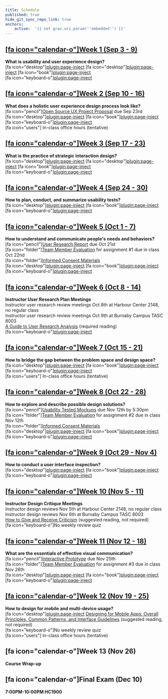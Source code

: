 ```yaml
---
title: Schedule
published: true
hide_git_sync_repo_link: true
anchors:
    active:  '{{ not grav.uri.param(''embedded'') }}'
---
```


## [[fa icon="calendar-o"]Week 1 (Sep 3 - 9)](../home/week-01)
**What is usability and user experience design?**  
[fa icon="desktop"][plugin:page-inject](../presentations/week-01-1?template=partials/presentation_iframelinkonly)
[fa icon="desktop"][plugin:page-inject](../presentations/week-01-2?template=partials/presentation_iframelinkonly)
[fa icon="book"][plugin:page-inject](../weekly-readings/week-01?template=partials/embedlycardlinkonly)  
[fa icon="keyboard-o"][plugin:page-inject](../canvaslms-assignments/weekly-review-quizzes/week-01)

## [[fa icon="calendar-o"]Week 2 (Sep 10 - 16)](../home/week-02)
**What does a holistic user experience design process look like?**  
[fa icon="pencil"][Open Source UX Project Proposal](https://canvas.sfu.ca/courses/47119/assignments/387237) due Sep 23rd  
[fa icon="desktop"][plugin:page-inject](../presentations/week-02?template=partials/presentation_iframelinkonly)
[fa icon="book"][plugin:page-inject](../weekly-readings/week-02?template=partials/embedlycardlinkonly)  
[fa icon="keyboard-o"][plugin:page-inject](../canvaslms-assignments/weekly-review-quizzes/week-02)   
[fa icon="users"] In-class office hours (tentative)  

## [[fa icon="calendar-o"]Week 3 (Sep 17 - 23)](../home/week-03)
**What is the practice of strategic interaction design?**   
[fa icon="desktop"][plugin:page-inject](../presentations/week-03-1?template=partials/presentation_iframelinkonly)
[fa icon="desktop"][plugin:page-inject](../presentations/week-03-2?template=partials/presentation_iframelinkonly)
[fa icon="book"][plugin:page-inject](../weekly-readings/week-03?template=partials/embedlycardlinkonly)  
[fa icon="keyboard-o"][plugin:page-inject](../canvaslms-assignments/weekly-review-quizzes/week-03)  

## [[fa icon="calendar-o"]Week 4 (Sep 24 - 30)](../home/week-04)
**How to plan, conduct, and summarize usability tests?**   
[fa icon="desktop"][plugin:page-inject](../presentations/week-04?template=partials/presentation_iframelinkonly)
[fa icon="book"][plugin:page-inject](../weekly-readings/week-04?template=partials/embedlycardlinkonly)  
[fa icon="keyboard-o"][plugin:page-inject](../canvaslms-assignments/weekly-review-quizzes/week-04)  

## [[fa icon="calendar-o"]Week 5 (Oct 1 - 7)](../home/week-05)
**How to understand and communicate people's needs and behaviors?**   
[fa icon="pencil"][User Research Report](https://canvas.sfu.ca/courses/47119/assignments/387247) due Oct 21st  
[fa icon="folder"][Team Member Evaluation](https://canvas.sfu.ca/courses/47119/files/folder/Handouts/Team%20Member%20Evaluations) for assignment #1 due in class Oct 22nd  
[fa icon="folder"][Informed Consent Materials](https://canvas.sfu.ca/courses/47119/files/folder/Handouts/Informed%20Consent)  
[fa icon="desktop"][plugin:page-inject](../presentations/week-05?template=partials/presentation_iframelinkonly)
[fa icon="book"][plugin:page-inject](../weekly-readings/week-05?template=partials/embedlycardlinkonly)  
[fa icon="keyboard-o"][plugin:page-inject](../canvaslms-assignments/weekly-review-quizzes/week-05)  

## [[fa icon="calendar-o"]Week 6 (Oct 8 - 14)](../home/week-06)
**Instructor User Research Plan Meetings**  
Instructor user research review meetings Oct 8th at Harbour Center 2148, no regular class  
Instructor user research review meetings Oct 9th at Burnaby Campus TASC 8003  
<i class="fa fa-book" aria-hidden="true"></i> [A Guide to User Research Analysis](https://www.uxbooth.com/articles/a-guide-to-user-research-analysis/) (required reading)  
[fa icon="keyboard-o"][plugin:page-inject](../canvaslms-assignments/weekly-review-quizzes/week-06)  

## [[fa icon="calendar-o"]Week 7 (Oct 15 - 21)](../home/week-07)
**How to bridge the gap between the problem space and design space?**   
[fa icon="desktop"][plugin:page-inject](../presentations/week-07?template=partials/presentation_iframelinkonly)
[fa icon="book"][plugin:page-inject](../weekly-readings/week-07?template=partials/embedlycardlinkonly)  
[fa icon="keyboard-o"][plugin:page-inject](../canvaslms-assignments/weekly-review-quizzes/week-07)  
[fa icon="users"] In-class office hours (tentative)  

## [[fa icon="calendar-o"]Week 8 (Oct 22 - 28)](../home/week-08)
**How to explore and describe possible design solutions?**  
[fa icon="pencil"][Usability Tested Mockups](https://canvas.sfu.ca/courses/47119/assignments/387245) due Nov 12th by 5:30pm  
[fa icon="folder"][Team Member Evaluation](https://canvas.sfu.ca/courses/47119/files/folder/Handouts/Team%20Member%20Evaluations) for assignment #2 due in class Nov 12th  
[fa icon="folder"][Informed Consent Materials](https://canvas.sfu.ca/courses/47119/files/folder/Handouts/Informed%20Consent)  
[fa icon="desktop"][plugin:page-inject](../presentations/week-08?template=partials/presentation_iframelinkonly)
[fa icon="book"][plugin:page-inject](../weekly-readings/week-08?template=partials/embedlycardlinkonly)  
[fa icon="keyboard-o"][plugin:page-inject](../canvaslms-assignments/weekly-review-quizzes/week-08)  

## [[fa icon="calendar-o"]Week 9 (Oct 29 - Nov 4)](../home/week-09)
**How to conduct a user interface inspection?**  
[fa icon="desktop"][plugin:page-inject](../presentations/week-09?template=partials/presentation_iframelinkonly)
[fa icon="book"][plugin:page-inject](../weekly-readings/week-09?template=partials/embedlycardlinkonly)  
[fa icon="keyboard-o"][plugin:page-inject](../canvaslms-assignments/weekly-review-quizzes/week-09)  

## [[fa icon="calendar-o"]Week 10 (Nov 5 - 11)](../home/week-10)
**Instructor Design Critique Meetings**  
Instructor design reviews Nov 5th at Harbour Center 2148, no regular class  
Instructor design reviews Nov 6th at Burnaby Campus TASC 8003  
<i class="fa fa-book" aria-hidden="true"></i> [How to Give and Receive Criticism](http://scottberkun.com/essays/35-how-to-give-and-receive-criticism/) (suggested reading, not required)  
[fa icon="keyboard-o"]No weekly review quiz

## [[fa icon="calendar-o"]Week 11 (Nov 12 - 18)](../home/week-11)
**What are the essentials of effective visual communication?**  
[fa icon="pencil"][Interactive Prototype](https://canvas.sfu.ca/courses/47119/assignments/387246) due Nov 25th  
[fa icon="folder"][Team Member Evaluation](https://canvas.sfu.ca/courses/47119/files/folder/Handouts/Team%20Member%20Evaluations) for assignment #3 due in class Nov 26th  
[fa icon="desktop"][plugin:page-inject](../presentations/week-11?template=partials/presentation_iframelinkonly)
[fa icon="book"][plugin:page-inject](../weekly-readings/week-11?template=partials/embedlycardlinkonly)  
[fa icon="keyboard-o"][plugin:page-inject](../canvaslms-assignments/weekly-review-quizzes/week-11)  

## [[fa icon="calendar-o"]Week 12 (Nov 19 - 25)](../home/week-12)
**How to design for mobile and multi-device usage?**  
[fa icon="desktop"][plugin:page-inject](../presentations/week-12?template=partials/presentation_iframelinkonly)
<i class="fa fa-book" aria-hidden="true"></i> [Designing for Mobile Apps: Overall Principles, Common Patterns, and Interface Guidelines](https://medium.com/blueprint-by-intuit/native-mobile-app-design-overall-principles-and-common-patterns-26edee8ced10) (suggested reading, not required)  
[fa icon="keyboard-o"]No weekly review quiz  
[fa icon="users"] In-class office hours (tentative)  

## [fa icon="calendar-o"]Week 13 (Nov 26)
**Course Wrap-up**  

## [fa icon="calendar-o"]Final Exam (Dec 10)
**7:00PM-10:00PM HC1900**  
